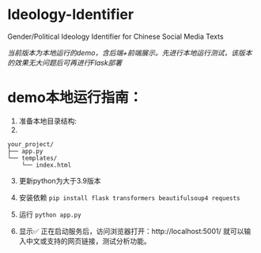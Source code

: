 # Ideology-Identifier
Gender/Political Ideology Identifier for Chinese Social Media Texts

*当前版本为本地运行的demo，含后端+前端展示。先进行本地运行测试，该版本的效果无大问题后可再进行Flask部署*

# demo本地运行指南：
1. 准备本地目录结构:
2.
```
your_project/
├── app.py
└── templates/
    └── index.html
```
3. 更新python为大于3.9版本
4. 安装依赖
  `pip install flask transformers beautifulsoup4 requests`

5. 运行
   `python app.py`
6. 显示✅ 正在启动服务后，访问浏览器打开：http://localhost:5001/
   就可以输入中文或支持的网页链接，测试分析功能。
